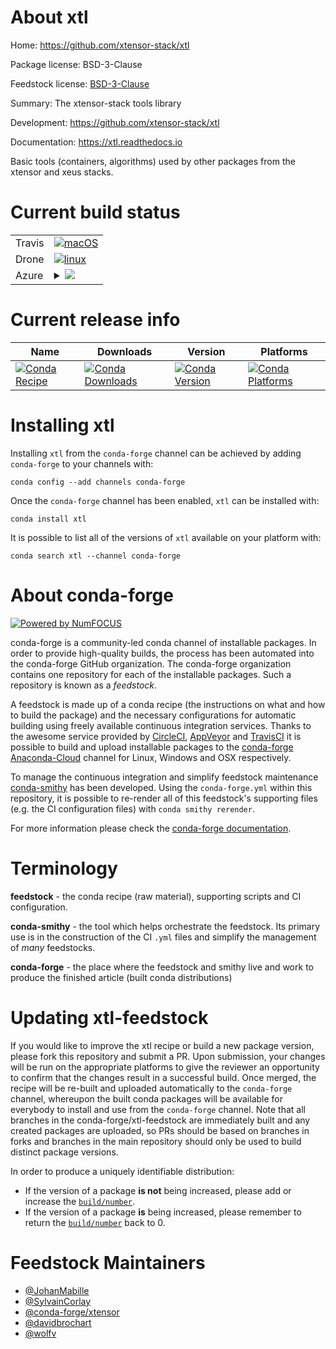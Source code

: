 About xtl
=========

Home: https://github.com/xtensor-stack/xtl

Package license: BSD-3-Clause

Feedstock license: [BSD-3-Clause](https://github.com/conda-forge/xtl-feedstock/blob/master/LICENSE.txt)

Summary: The xtensor-stack tools library

Development: https://github.com/xtensor-stack/xtl

Documentation: https://xtl.readthedocs.io

Basic tools (containers, algorithms) used by other packages from the xtensor and xeus stacks.

Current build status
====================


<table><tr>
    <td>Travis</td>
    <td>
      <a href="https://travis-ci.com/conda-forge/xtl-feedstock">
        <img alt="macOS" src="https://img.shields.io/travis/com/conda-forge/xtl-feedstock/master.svg?label=macOS">
      </a>
    </td>
  </tr><tr>
    <td>Drone</td>
    <td>
      <a href="https://cloud.drone.io/conda-forge/xtl-feedstock">
        <img alt="linux" src="https://img.shields.io/drone/build/conda-forge/xtl-feedstock/master.svg?label=Linux">
      </a>
    </td>
  </tr>
    
  <tr>
    <td>Azure</td>
    <td>
      <details>
        <summary>
          <a href="https://dev.azure.com/conda-forge/feedstock-builds/_build/latest?definitionId=2230&branchName=master">
            <img src="https://dev.azure.com/conda-forge/feedstock-builds/_apis/build/status/xtl-feedstock?branchName=master">
          </a>
        </summary>
        <table>
          <thead><tr><th>Variant</th><th>Status</th></tr></thead>
          <tbody><tr>
              <td>linux_64</td>
              <td>
                <a href="https://dev.azure.com/conda-forge/feedstock-builds/_build/latest?definitionId=2230&branchName=master">
                  <img src="https://dev.azure.com/conda-forge/feedstock-builds/_apis/build/status/xtl-feedstock?branchName=master&jobName=linux&configuration=linux_64_" alt="variant">
                </a>
              </td>
            </tr><tr>
              <td>linux_aarch64</td>
              <td>
                <a href="https://dev.azure.com/conda-forge/feedstock-builds/_build/latest?definitionId=2230&branchName=master">
                  <img src="https://dev.azure.com/conda-forge/feedstock-builds/_apis/build/status/xtl-feedstock?branchName=master&jobName=linux&configuration=linux_aarch64_" alt="variant">
                </a>
              </td>
            </tr><tr>
              <td>linux_ppc64le</td>
              <td>
                <a href="https://dev.azure.com/conda-forge/feedstock-builds/_build/latest?definitionId=2230&branchName=master">
                  <img src="https://dev.azure.com/conda-forge/feedstock-builds/_apis/build/status/xtl-feedstock?branchName=master&jobName=linux&configuration=linux_ppc64le_" alt="variant">
                </a>
              </td>
            </tr><tr>
              <td>osx_64</td>
              <td>
                <a href="https://dev.azure.com/conda-forge/feedstock-builds/_build/latest?definitionId=2230&branchName=master">
                  <img src="https://dev.azure.com/conda-forge/feedstock-builds/_apis/build/status/xtl-feedstock?branchName=master&jobName=osx&configuration=osx_64_" alt="variant">
                </a>
              </td>
            </tr><tr>
              <td>osx_arm64</td>
              <td>
                <a href="https://dev.azure.com/conda-forge/feedstock-builds/_build/latest?definitionId=2230&branchName=master">
                  <img src="https://dev.azure.com/conda-forge/feedstock-builds/_apis/build/status/xtl-feedstock?branchName=master&jobName=osx&configuration=osx_arm64_" alt="variant">
                </a>
              </td>
            </tr><tr>
              <td>win_64</td>
              <td>
                <a href="https://dev.azure.com/conda-forge/feedstock-builds/_build/latest?definitionId=2230&branchName=master">
                  <img src="https://dev.azure.com/conda-forge/feedstock-builds/_apis/build/status/xtl-feedstock?branchName=master&jobName=win&configuration=win_64_" alt="variant">
                </a>
              </td>
            </tr>
          </tbody>
        </table>
      </details>
    </td>
  </tr>
</table>

Current release info
====================

| Name | Downloads | Version | Platforms |
| --- | --- | --- | --- |
| [![Conda Recipe](https://img.shields.io/badge/recipe-xtl-green.svg)](https://anaconda.org/conda-forge/xtl) | [![Conda Downloads](https://img.shields.io/conda/dn/conda-forge/xtl.svg)](https://anaconda.org/conda-forge/xtl) | [![Conda Version](https://img.shields.io/conda/vn/conda-forge/xtl.svg)](https://anaconda.org/conda-forge/xtl) | [![Conda Platforms](https://img.shields.io/conda/pn/conda-forge/xtl.svg)](https://anaconda.org/conda-forge/xtl) |

Installing xtl
==============

Installing `xtl` from the `conda-forge` channel can be achieved by adding `conda-forge` to your channels with:

```
conda config --add channels conda-forge
```

Once the `conda-forge` channel has been enabled, `xtl` can be installed with:

```
conda install xtl
```

It is possible to list all of the versions of `xtl` available on your platform with:

```
conda search xtl --channel conda-forge
```


About conda-forge
=================

[![Powered by NumFOCUS](https://img.shields.io/badge/powered%20by-NumFOCUS-orange.svg?style=flat&colorA=E1523D&colorB=007D8A)](http://numfocus.org)

conda-forge is a community-led conda channel of installable packages.
In order to provide high-quality builds, the process has been automated into the
conda-forge GitHub organization. The conda-forge organization contains one repository
for each of the installable packages. Such a repository is known as a *feedstock*.

A feedstock is made up of a conda recipe (the instructions on what and how to build
the package) and the necessary configurations for automatic building using freely
available continuous integration services. Thanks to the awesome service provided by
[CircleCI](https://circleci.com/), [AppVeyor](https://www.appveyor.com/)
and [TravisCI](https://travis-ci.com/) it is possible to build and upload installable
packages to the [conda-forge](https://anaconda.org/conda-forge)
[Anaconda-Cloud](https://anaconda.org/) channel for Linux, Windows and OSX respectively.

To manage the continuous integration and simplify feedstock maintenance
[conda-smithy](https://github.com/conda-forge/conda-smithy) has been developed.
Using the ``conda-forge.yml`` within this repository, it is possible to re-render all of
this feedstock's supporting files (e.g. the CI configuration files) with ``conda smithy rerender``.

For more information please check the [conda-forge documentation](https://conda-forge.org/docs/).

Terminology
===========

**feedstock** - the conda recipe (raw material), supporting scripts and CI configuration.

**conda-smithy** - the tool which helps orchestrate the feedstock.
                   Its primary use is in the construction of the CI ``.yml`` files
                   and simplify the management of *many* feedstocks.

**conda-forge** - the place where the feedstock and smithy live and work to
                  produce the finished article (built conda distributions)


Updating xtl-feedstock
======================

If you would like to improve the xtl recipe or build a new
package version, please fork this repository and submit a PR. Upon submission,
your changes will be run on the appropriate platforms to give the reviewer an
opportunity to confirm that the changes result in a successful build. Once
merged, the recipe will be re-built and uploaded automatically to the
`conda-forge` channel, whereupon the built conda packages will be available for
everybody to install and use from the `conda-forge` channel.
Note that all branches in the conda-forge/xtl-feedstock are
immediately built and any created packages are uploaded, so PRs should be based
on branches in forks and branches in the main repository should only be used to
build distinct package versions.

In order to produce a uniquely identifiable distribution:
 * If the version of a package **is not** being increased, please add or increase
   the [``build/number``](https://docs.conda.io/projects/conda-build/en/latest/resources/define-metadata.html#build-number-and-string).
 * If the version of a package **is** being increased, please remember to return
   the [``build/number``](https://docs.conda.io/projects/conda-build/en/latest/resources/define-metadata.html#build-number-and-string)
   back to 0.

Feedstock Maintainers
=====================

* [@JohanMabille](https://github.com/JohanMabille/)
* [@SylvainCorlay](https://github.com/SylvainCorlay/)
* [@conda-forge/xtensor](https://github.com/conda-forge/xtensor/)
* [@davidbrochart](https://github.com/davidbrochart/)
* [@wolfv](https://github.com/wolfv/)

